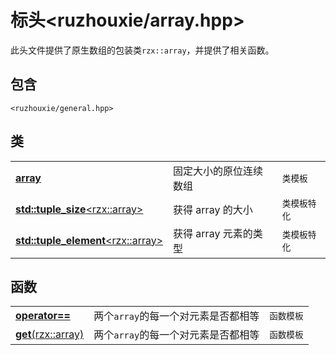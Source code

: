 # 标头<ruzhouxie/array.hpp>
此头文件提供了原生数组的包装类`rzx::array`，并提供了相关函数。
## 包含
`<ruzhouxie/general.hpp>`
## 类
||||
|-|-|-|
| [**array**](../utility/array.md)|固定大小的原位连续数组|`类模板`|
|[**std::tuple_size**\<rzx::array\>](../utility/array/tuple_size.md)|获得 array 的大小|`类模板特化`|
|[**std::tuple_element**\<rzx::array\>](../utility/array/tuple_element.md)|获得 array 元素的类型|`类模板特化`|
## 函数
||||
|-|-|-|
|[**operator==**](../utility/array/operator_cmp.md)|两个`array`的每一个对元素是否都相等|`函数模板`|
|[**get**(rzx::array)](../utility/array/get.md)|两个`array`的每一个对元素是否都相等|`函数模板`|